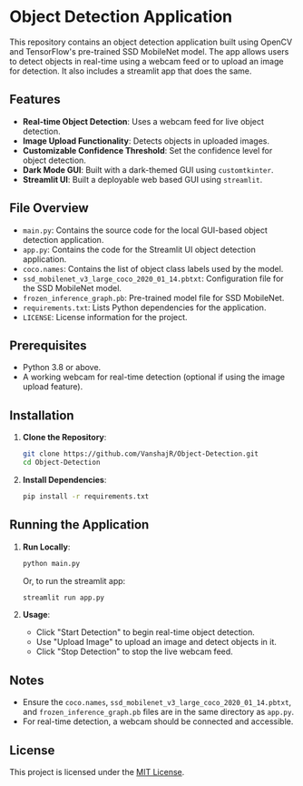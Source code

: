 # Object Detection Application

This repository contains an object detection application built using OpenCV and TensorFlow's pre-trained SSD MobileNet model. The app allows users to detect objects in real-time using a webcam feed or to upload an image for detection.
It also includes a streamlit app that does the same.

## Features

- **Real-time Object Detection**: Uses a webcam feed for live object detection.
- **Image Upload Functionality**: Detects objects in uploaded images.
- **Customizable Confidence Threshold**: Set the confidence level for object detection.
- **Dark Mode GUI**: Built with a dark-themed GUI using `customtkinter`.
- **Streamlit UI**: Built a deployable web based GUI using `streamlit`.

## File Overview

- `main.py`: Contains the source code for the local GUI-based object detection application.
- `app.py`: Contains the code for the Streamlit UI object detection application.
- `coco.names`: Contains the list of object class labels used by the model.
- `ssd_mobilenet_v3_large_coco_2020_01_14.pbtxt`: Configuration file for the SSD MobileNet model.
- `frozen_inference_graph.pb`: Pre-trained model file for SSD MobileNet.
- `requirements.txt`: Lists Python dependencies for the application.
- `LICENSE`: License information for the project.

## Prerequisites

- Python 3.8 or above.
- A working webcam for real-time detection (optional if using the image upload feature).

## Installation

1. **Clone the Repository**:
   ```bash
   git clone https://github.com/VanshajR/Object-Detection.git
   cd Object-Detection
   ```

2. **Install Dependencies**:
   ```bash
   pip install -r requirements.txt
   ```

## Running the Application

1. **Run Locally**:
   ```bash
   python main.py
   ```
   Or, to run the streamlit app:
   
   ```bash
   streamlit run app.py
   ```

3. **Usage**:
   - Click "Start Detection" to begin real-time object detection.
   - Use "Upload Image" to upload an image and detect objects in it.
   - Click "Stop Detection" to stop the live webcam feed.

## Notes

- Ensure the `coco.names`, `ssd_mobilenet_v3_large_coco_2020_01_14.pbtxt`, and `frozen_inference_graph.pb` files are in the same directory as `app.py`.
- For real-time detection, a webcam should be connected and accessible.

## License

This project is licensed under the [MIT License](LICENSE).
